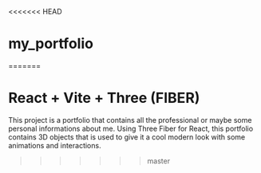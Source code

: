 <<<<<<< HEAD
# my_portfolio
=======
# React + Vite + Three (FIBER)

This project is a portfolio that contains all the professional or maybe some personal informations about me.
Using Three Fiber for React, this portfolio contains 3D objects that is used to give it a cool modern look with some animations and interactions.

>>>>>>> master
